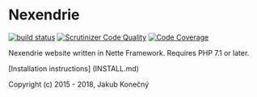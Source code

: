 Nexendrie
=========

[![build status](https://gitlab.com/nexendrie/nexendrie/badges/master/pipeline.svg)](https://gitlab.com/nexendrie/nexendrie/commits/master) [![Scrutinizer Code Quality](https://scrutinizer-ci.com/g/nexendrie/nexendrie/badges/quality-score.png?b=master)](https://scrutinizer-ci.com/g/nexendrie/nexendrie/?branch=master) [![Code Coverage](https://scrutinizer-ci.com/g/nexendrie/nexendrie/badges/coverage.png?b=master)](https://scrutinizer-ci.com/g/nexendrie/nexendrie/?branch=master)

Nexendrie website written in Nette Framework. Requires PHP 7.1 or later.

[Installation instructions] (INSTALL.md)

Copyright (c) 2015 - 2018, Jakub Konečný
